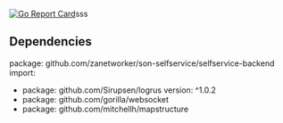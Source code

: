 [![Go Report Card](https://goreportcard.com/badge/github.com/zanetworker/son-selfservice)](https://goreportcard.com/report/github.com/zanetworker/son-selfservice)sss
## Dependencies
package: github.com/zanetworker/son-selfservice/selfservice-backend
import:
- package: github.com/Sirupsen/logrus
  version: ^1.0.2
- package: github.com/gorilla/websocket
- package: github.com/mitchellh/mapstructure
